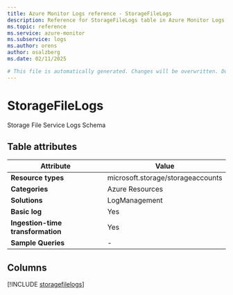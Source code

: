 ```yaml
---
title: Azure Monitor Logs reference - StorageFileLogs
description: Reference for StorageFileLogs table in Azure Monitor Logs.
ms.topic: reference
ms.service: azure-monitor
ms.subservice: logs
ms.author: orens
author: osalzberg
ms.date: 02/11/2025

# This file is automatically generated. Changes will be overwritten. Do not change this file directly.
---
```


# StorageFileLogs

Storage File Service Logs Schema


## Table attributes

|Attribute|Value|
|---|---|
|**Resource types**|microsoft.storage/storageaccounts|
|**Categories**|Azure Resources|
|**Solutions**| LogManagement|
|**Basic log**|Yes|
|**Ingestion-time transformation**|Yes|
|**Sample Queries**|-|



## Columns
  
[!INCLUDE [storagefilelogs](~/reusable-content/ce-skilling/azure/includes/azure-monitor/reference/tables/storagefilelogs-include.md)]
